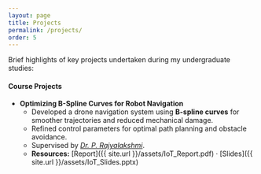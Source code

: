 ```yaml
---
layout: page
title: Projects
permalink: /projects/
order: 5
---
```

Brief highlights of key projects undertaken during my undergraduate studies:

#### **Course Projects**

- **Optimizing B-Spline Curves for Robot Navigation**
  - Developed a drone navigation system using **B-spline curves** for smoother trajectories and reduced mechanical damage.
  - Refined control parameters for optimal path planning and obstacle avoidance.
  - Supervised by *[Dr. P. Rajyalakshmi](https://people.iith.ac.in/raji/)*.
  - **Resources:** [Report]({{ site.url }}/assets/IoT_Report.pdf) · [Slides]({{ site.url }}/assets/IoT_Slides.pptx)

